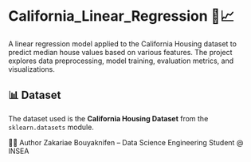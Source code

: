 # California_Linear_Regression 🏡📈

A linear regression model applied to the California Housing dataset to predict median house values based on various features. The project explores data preprocessing, model training, evaluation metrics, and visualizations.

## 📊 Dataset

The dataset used is the **California Housing Dataset** from the `sklearn.datasets` module.

👨‍💻 Author
Zakariae Bouyaknifen – Data Science Engineering Student @ INSEA
